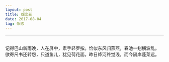 ```yaml
---
layout: post
title: 蝶恋花
date: 2017-08-04
tag: 杂感
---
```


---


<br>
记得巴山新雨晚，人在屏中，素手轻罗按。恰似东风归燕燕，春池一刬横波乱。
欲寄尺书还转怨，只道鱼儿，犹见荷花面。昨日绛河终觉浅，而今隔岸蓬莱远。


<br>

